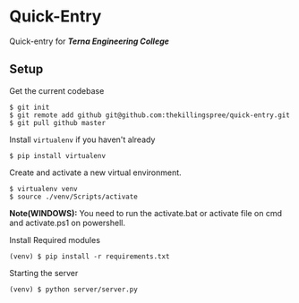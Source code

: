 ﻿# Quick-Entry

Quick-entry for ***Terna Engineering College***

## Setup

Get the current codebase

    $ git init
    $ git remote add github git@github.com:thekillingspree/quick-entry.git
    $ git pull github master 
Install `virtualenv` if you haven't already

    $ pip install virtualenv
Create and activate a new virtual environment.

    $ virtualenv venv
    $ source ./venv/Scripts/activate
**Note(WINDOWS):**  You need to run the activate.bat or activate file on cmd and activate.ps1 on powershell.

Install Required modules

    (venv) $ pip install -r requirements.txt
Starting the server

    (venv) $ python server/server.py
 
